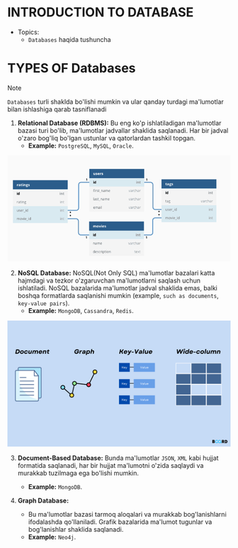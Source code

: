 # INTRODUCTION TO DATABASE

- Topics:
  - `Databases` haqida tushuncha
  

# TYPES OF Databases
> [!NOTE]
> `Databases` turli shaklda bo'lishi mumkin va ular qanday turdagi ma'lumotlar bilan ishlashiga qarab tasniflanadi


1. **Relational Database (RDBMS):** Bu eng ko'p ishlatiladigan ma'lumotlar bazasi turi bo'lib, ma'lumotlar jadvallar shaklida saqlanadi. Har bir jadval o'zaro bog'liq bo'lgan ustunlar va qatorlardan tashkil topgan. 
   - **Example:** `PostgreSQL`, `MySQL`, `Oracle`.

![img.png](images/img.png)

2. **NoSQL Database:** NoSQL(Not Only SQL) ma'lumotlar bazalari katta hajmdagi va tezkor o'zgaruvchan ma'lumotlarni saqlash uchun ishlatiladi. NoSQL bazalarida ma'lumotlar jadval shaklida emas, balki boshqa formatlarda saqlanishi mumkin (example, `such as documents`, `key-value pairs`). 
   - **Example:** `MongoDB`, `Cassandra`, `Redis`.

![img.png](images/nosql.png)


3. **Document-Based Database:** Bunda ma'lumotlar `JSON`, `XML` kabi hujjat formatida saqlanadi, har bir hujjat ma'lumotni o'zida saqlaydi va murakkab tuzilmaga ega bo'lishi mumkin. 
   - **Example:** `MongoDB`.

4. **Graph Database:**
   - Bu ma'lumotlar bazasi tarmoq aloqalari va murakkab bog'lanishlarni ifodalashda qo'llaniladi. Grafik bazalarida ma'lumot tugunlar va bog'lanishlar shaklida saqlanadi. 
   - **Example:** `Neo4j`.